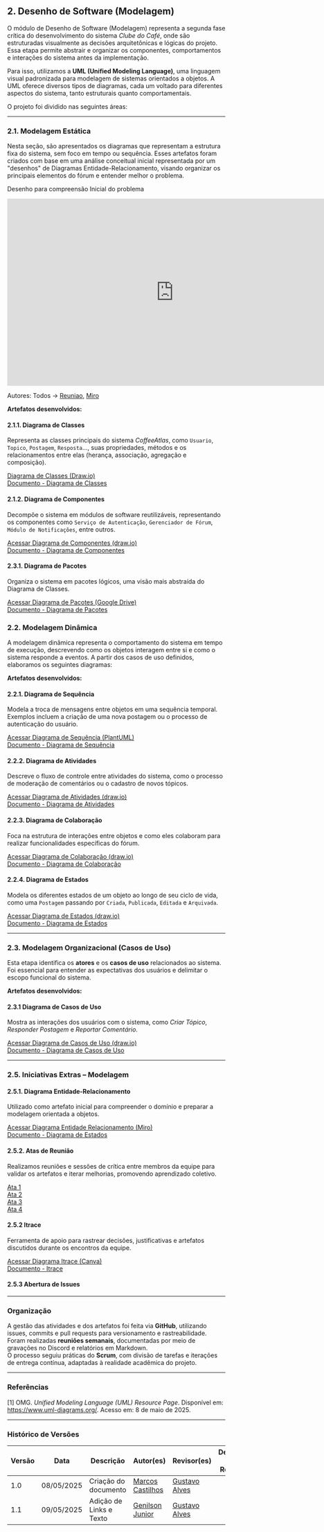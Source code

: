 ## 2. Desenho de Software (Modelagem)

O módulo de Desenho de Software (Modelagem) representa a segunda fase crítica do desenvolvimento do sistema *Clube do Café*, onde são estruturadas visualmente as decisões arquitetônicas e lógicas do projeto. Essa etapa permite abstrair e organizar os componentes, comportamentos e interações do sistema antes da implementação.

Para isso, utilizamos a **UML (Unified Modeling Language)**, uma linguagem visual padronizada para modelagem de sistemas orientados a objetos. A UML oferece diversos tipos de diagramas, cada um voltado para diferentes aspectos do sistema, tanto estruturais quanto comportamentais.

O projeto foi dividido nas seguintes áreas:

---

### 2.1. Modelagem Estática

Nesta seção, são apresentados os diagramas que representam a estrutura fixa do sistema, sem foco em tempo ou sequência. Esses artefatos foram criados com base em uma análise conceitual inicial representada por um "desenhos" de Diagramas Entidade-Relacionamento, visando organizar os principais elementos do fórum e entender melhor o problema.

Desenho para compreensão Inicial do problema
<iframe width="768" height="432" src="https://miro.com/app/live-embed/uXjVI-wy_ZU=/?moveToViewport=586,-2749,6828,4693&embedId=428583160268" frameborder="0" scrolling="no" allow="fullscreen; clipboard-read; clipboard-write" allowfullscreen></iframe>

Autores: Todos -> [Reuniao](https://unbbr.sharepoint.com/sites/ArquiteturaeDesenhodeSoftwareGrupo06539/_layouts/15/stream.aspx?id=%2Fsites%2FArquiteturaeDesenhodeSoftwareGrupo06539%2FDocumentos%20Compartilhados%2FGeneral%2FRecordings%2FReuni%C3%A3o%201%20%2D%20Entrega%202%2D20250423%5F202324%2DGrava%C3%A7%C3%A3o%20de%20Reuni%C3%A3o%2Emp4&referrer=StreamWebApp%2EWeb&referrerScenario=AddressBarCopied%2Eview%2E73a2295e%2D003e%2D472c%2Da1c7%2Daf71082aabec),
[Miro](https://miro.com/app/board/uXjVI-wy_ZU=/)

**Artefatos desenvolvidos:**

#### 2.1.1. Diagrama de Classes

Representa as classes principais do sistema *CoffeeAtlas*, como `Usuario`, `Topico`, `Postagem`, `Resposta`..., suas propriedades, métodos e os relacionamentos entre elas (herança, associação, agregação e composição). 

[Diagrama de Classes (Draw.io)](https://app.diagrams.net/#G1IDzTjEE-14A9q1sJwH7gK99fF-I7sZ3A#%7B"pageId"%3A"c4acf3e9-155e-7222-9cf6-157b1a14988f"%7D)  
[Documento - Diagrama de Classes](https://unbarqdsw2025-1-turma02.github.io/2025.1_T02_G6_Cafe_Entrega_02/#/Projeto/2.1.1.DiagramaDeClasses)

#### 2.1.2. Diagrama de Componentes

Decompõe o sistema em módulos de software reutilizáveis, representando os componentes como `Serviço de Autenticação`, `Gerenciador de Fórum`, `Módulo de Notificações`, entre outros.  

[Acessar Diagrama de Componentes (draw.io)](https://app.diagrams.net/#G19wOLbaVLKop0zef7a1oVPo9RBBfEogLD#%7B%22pageId%22%3A%220783ab3e-0a74-02c8-0abd-f7b4e66b4bec%22%7D)   
[Documento - Diagrama de Componentes](https://unbarqdsw2025-1-turma02.github.io/2025.1_T02_G6_Cafe_Entrega_02/#/Modelagem/2.1.2.DiagramadeComponentes)

#### 2.3.1. Diagrama de Pacotes

Organiza o sistema em pacotes lógicos, uma visão mais abstraída do Diagrama de Classes.

[Acessar Diagrama de Pacotes (Google Drive)](https://drive.google.com/file/d/1IDzTjEE-14A9q1sJwH7gK99fF-I7sZ3A/view)    
[Documento - Diagrama de Pacotes](https://unbarqdsw2025-1-turma02.github.io/2025.1_T02_G6_Cafe_Entrega_02/#/Modelagem/2.1.3.DiagramaPacotes)

### 2.2. Modelagem Dinâmica

A modelagem dinâmica representa o comportamento do sistema em tempo de execução, descrevendo como os objetos interagem entre si e como o sistema responde a eventos. A partir dos casos de uso definidos, elaboramos os seguintes diagramas:

**Artefatos desenvolvidos:**

#### 2.2.1. Diagrama de Sequência

Modela a troca de mensagens entre objetos em uma sequência temporal. Exemplos incluem a criação de uma nova postagem ou o processo de autenticação do usuário.

[Acessar Diagrama de Sequência (PlantUML)](https://www.plantuml.com/plantuml/png/VP1DIeGn38RtEKMSbIw-2mYLsNW2yG2X3LhepzYa2fxU6Rz8cJ9sbvydVSfx5AMcFIUuqtVEZFGbMsrKtXZ8QstuAfrQh02dCnXzF55HFBn4KSvqG1Aq-Xfu_kIYzNU_bzFwev-hF9ZH0pXdD-WSc1-tfpyHFg9laThEt3-0pI-8tSs4ZRUhHtWVNiXGuRQ8GzIroP2rYhHJYj__Um8dNee6ipGP52p5aQgiinpaR1-Bs-pevgz8zonIuSWbz9n-0000)   
[Documento - Diagrama de Sequência](https://unbarqdsw2025-1-turma02.github.io/2025.1_T02_G6_Cafe_Entrega_02/#/Modelagem/2.2.1.DiagramaSequencia)

#### 2.2.2. Diagrama de Atividades

Descreve o fluxo de controle entre atividades do sistema, como o processo de moderação de comentários ou o cadastro de novos tópicos.

[Acessar Diagrama de Atividades (draw.io)](https://app.diagrams.net/#G1hnvUpwx32Meq3oCujM9Yq7xPjrQqVB1p#%7B"pageId"%3A"KeCARqE-IZpywEeHfoxQ"%7D)    
[Documento - Diagrama de Atividades](https://unbarqdsw2025-1-turma02.github.io/2025.1_T02_G6_Cafe_Entrega_02/#/Projeto/2.2.2.DiagramaDeAtividades)

#### 2.2.3. Diagrama de Colaboração

Foca na estrutura de interações entre objetos e como eles colaboram para realizar funcionalidades específicas do fórum.

[Acessar Diagrama de Colaboração (draw.io)](https://app.diagrams.net/#G1hnvUpwx32Meq3oCujM9Yq7xPjrQqVB1p#%7B"pageId"%3A"PTgSTir3YJavqXQVu_GR"%7D)   
[Documento - Diagrama de Colaboração](https://unbarqdsw2025-1-turma02.github.io/2025.1_T02_G6_Cafe_Entrega_02/#/Projeto/2.2.3.DiagramaDeColaboracao)


#### 2.2.4. Diagrama de Estados

Modela os diferentes estados de um objeto ao longo de seu ciclo de vida, como uma `Postagem` passando por `Criada`, `Publicada`, `Editada` e `Arquivada`.

[Acessar Diagrama de Estados (draw.io)](https://app.diagrams.net/#G1fecSb9_iJktg_sLpM0fJh0lT9P6t523X#%7B"pageId"%3A"zViCCxZn4JxB4lAi6SGU"%7D)       
[Documento - Diagrama de Estados](https://unbarqdsw2025-1-turma02.github.io/2025.1_T02_G6_Cafe_Entrega_02/#/Projeto/2.2.4.DiagramaDeEstados)

---

### 2.3. Modelagem Organizacional (Casos de Uso)

Esta etapa identifica os **atores** e os **casos de uso** relacionados ao sistema. Foi essencial para entender as expectativas dos usuários e delimitar o escopo funcional do sistema.

**Artefatos desenvolvidos:**

#### 2.3.1 Diagrama de Casos de Uso

Mostra as interações dos usuários com o sistema, como *Criar Tópico*, *Responder Postagem* e *Reportar Comentário*.

[Acessar Diagrama de Casos de Uso (draw.io)](https://lucid.app/lucidchart/da4c67ba-1797-473c-b144-26dba6826116/edit?invitationId=inv_ae9d2f67-22e9-422b-8e95-2a2620891728&page=0_0#)     
[Documento - Diagrama de Casos de Uso](https://unbarqdsw2025-1-turma02.github.io/2025.1_T02_G6_Cafe_Entrega_02/#/Projeto/2.3.1.DiagramaDeCasoDeUso)

---

### 2.5. Iniciativas Extras – Modelagem

#### 2.5.1. Diagrama Entidade-Relacionamento

Utilizado como artefato inicial para compreender o domínio e preparar a modelagem orientada a objetos.  

[Acessar Diagrama Entidade Relacionamento (Miro)](https://miro.com/welcomeonboard/Q1dQdWdZU0FyNHFWYVZNRXFtRnQzTTBLWGxsU29hK1ZGcFlVWCtiWjk1eHBSTWpiVmZjaktFdjd4VmxYeUVWa2d5a1VNT05MTWVJVmRzT3FyQ1c1RUk3SHZVcklrSzhPRkNTcW9oWVFoaExHWlkrQUp1ZkMxTS9XWkxNcitUV0lyVmtkMG5hNDA3dVlncnBvRVB2ZXBnPT0hdjE=?share_link_id=538113067860)     
[Documento - Diagrama de Estados](https://unbarqdsw2025-1-turma02.github.io/2025.1_T02_G6_Cafe_Entrega_02/#/Modelagem/extras/DER/DERs)

#### 2.5.2. Atas de Reunião

Realizamos reuniões e sessões de crítica entre membros da equipe para validar os artefatos e iterar melhorias, promovendo aprendizado coletivo.

[Ata 1](https://unbarqdsw2025-1-turma02.github.io/2025.1_T02_G6_Cafe_Entrega_02/#/atas/ata_01)   
[Ata 2](https://unbarqdsw2025-1-turma02.github.io/2025.1_T02_G6_Cafe_Entrega_02/#/atas/ata_02)   
[Ata 3](https://unbarqdsw2025-1-turma02.github.io/2025.1_T02_G6_Cafe_Entrega_02/#/atas/ata_03)   
[Ata 4](https://unbarqdsw2025-1-turma02.github.io/2025.1_T02_G6_Cafe_Entrega_02/#/atas/ata_04)   

#### 2.5.2 Itrace

Ferramenta de apoio para rastrear decisões, justificativas e artefatos discutidos durante os encontros da equipe.

[Acessar Diagrama Itrace (Canva)](https://www.canva.com/design/DAGkEbH13fc/feFVkI5FPLkbRa1dZYZm5Q/edit?utm_content=DAGkEbH13fc&utm_campaign=designshare&utm_medium=link2&utm_source=sharebutton)     
[Documento - Itrace](https://unbarqdsw2025-1-turma02.github.io/2025.1_T02_G6_Cafe_Entrega_02/#/Modelagem/2.3.2itrace)

#### 2.5.3 Abertura de Issues

---

### Organização

A gestão das atividades e dos artefatos foi feita via **GitHub**, utilizando issues, commits e pull requests para versionamento e rastreabilidade.  
Foram realizadas **reuniões semanais**, documentadas por meio de gravações no Discord e relatórios em Markdown.  
O processo seguiu práticas do **Scrum**, com divisão de tarefas e iterações de entrega contínua, adaptadas à realidade acadêmica do projeto.

---

### Referências

[1] OMG. *Unified Modeling Language (UML) Resource Page*. Disponível em: https://www.uml-diagrams.org/. Acesso em: 8 de maio de 2025.

---

### Histórico de Versões

| Versão | Data       | Descrição                    | Autor(es)               | Revisor(es)             | Detalhes da Revisão             |
|--------|------------|-------------------------------|--------------------------|--------------------------|---------------------------------|
| 1.0    | 08/05/2025 | Criação do documento | [Marcos Castilhos](https://github.com/Marcosatc147)| [Gustavo Alves](https://github.com/gustaallves)|   |
| 1.1    | 09/05/2025 | Adição de Links e Texto | [Genilson Junior](https://github.com/GenilsonJrs)| [Gustavo Alves](https://github.com/gustaallves)|   |
